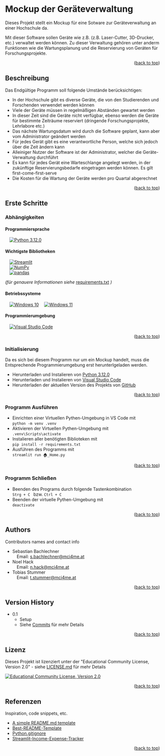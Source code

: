 <a name="readme-top"></a>
# Mockup der Geräteverwaltung

Dieses Projekt stellt ein Mockup für eine Sotware zur Geräteverwaltung an einer Hochschule da.

Mit dieser Software sollen Geräte wie z.B. (z.B. Laser-Cutter, 3D-Drucker, etc.) verwaltet werden können.
Zu dieser Verwaltung gehören unter anderm Funktionen wie die Wartungsplanung und die Reservierung von Geráten für Forschungsprojekte.

<p align="right">(<a href="#readme-top">back to top</a>)</p>

## Beschreibung

Das Endgültige Programm soll folgende Umstände berücksichtigen:
* In der Hochschule gibt es diverse Geräte, die von den Studierenden und Forschenden verwendet werden können
* Viele der Geräte müssen in regelmäßigen Abständen gewartet werden
* In dieser Zeit sind die Geräte nicht verfügbar, ebenso werden die Geräte für bestimmte Zeiträume reserviert (dringende Forschungsprojekte, Lehrlabore etc.)
* Das nächste Wartungsdatum wird durch die Software geplant, kann aber vom Administrator geändert werden
* Für jedes Gerät gibt es eine verantwortliche Person, welche sich jedoch über die Zeit ändern kann
* Alleiniger Nutzer der Software ist der Administrator, welcher die Geräte-Verwaltung durchführt
* Es kann für jedes Gerät eine Warteschlange angelegt werden, in der zukünftige Reservierungsbedarfe eingetragen werden können. Es gilt first-come-first-serve
* Die Kosten für die Wartung der Geräte werden pro Quartal abgerechnet

<p align="right">(<a href="#readme-top">back to top</a>)</p>

## Erste Schritte

### Abhängigkeiten

#### Programmiersprache

&emsp;[![Python 3.12.0][Python]][Python-url] 

#### Wichtigste Bibliotheken

&emsp;[![Streamlit][Streamlit]][Streamlit-url]  
&emsp;[![NumPy][NumPy]][NumPy-url]  
&emsp;[![pandas][pandas]][pandas-url]

*(für genauere Informationen siehe* [requirements.txt](requirements.txt) *)*

#### Betriebssysteme

&emsp;[![Windows 10][Windows_10]][Windows_10-url]
&emsp;[![Windows 11][Windows_11]][Windows_11-url]

#### Programmierumgebung

&emsp;[![Visual Studio Code][VS_Code]][VS_Code-url]

<p align="right">(<a href="#readme-top">back to top</a>)</p>

### Initialisierung

Da es sich bei diesem Programm nur um ein Mockup handelt, muss die Entsprechende Programmierumgebung erst herunterlgeladen werden.
* Herunterladen und Instalieren von [Python 3.12.0](https://www.python.org/downloads/windows/)
* Herunterladen und Instalieren von [Visual Studio Code](https://code.visualstudio.com)
* Herunterladen der aktuellen Version des Projekts von [GitHub](https://github.com/STTOMCI/UI_Geraeteverwaltung)

<p align="right">(<a href="#readme-top">back to top</a>)</p>

### Programm Ausführen

* Einrichten einer Virtuellen Pythen-Umgebung in VS Code mit  
```python -m venv .venv```
* Aktivieren der Virtuellen Pythen-Umgebung mit  
```.venv\Scripts\activate```
* Instalieren aller benötigten Biblioteken mit  
```pip install -r requirements.txt```
* Ausführen des Programms mit  
```streamlit run 🏠_Home.py```

<p align="right">(<a href="#readme-top">back to top</a>)</p>

### Programm Schließen

* Beenden des Programs durch folgende Tastenkombination    
```Strg + C ``` bzw. ```Ctrl + C ```
* Beenden der virtuelle Pythen-Umgebung mit    
```deactivate ```

<p align="right">(<a href="#readme-top">back to top</a>)</p>

## Authors

Contributors names and contact info

* Sebastian Bachlechner    
&emsp;Email: <s.bachlechner@mci4me.at>
* Noel Hack    
&emsp;Email: <n.hack@mci4me.at>
* Tobias Stummer    
&emsp;Email: <t.stummer@mci4me.at>

<p align="right">(<a href="#readme-top">back to top</a>)</p>

## Version History

* 0.1
    * Setup
    * Siehe [Commits](github.com/CuzImKaviar/Case_Study/commits/main/) für mehr Details

<p align="right">(<a href="#readme-top">back to top</a>)</p>

## Lizenz

Dieses Projekt ist lizenziert unter der "Educational Community License, Version 2.0" - siehe [LICENSE.md](LICENSE.md) für mehr Details

[![Educational Community License, Version 2.0][ECL_V2]][ECL_V2-url]

<p align="right">(<a href="#readme-top">back to top</a>)</p>

## Referenzen

Inspiration, code snippets, etc.
* [A simple README.md template](https://gist.github.com/DomPizzie/7a5ff55ffa9081f2de27c315f5018afc)
* [Best-README-Template](https://github.com/othneildrew/Best-README-Template)
* [Python.gitignore](https://github.com/github/gitignore/blob/main/Python.gitignore)
* [Streamlit-Income-Expense-Tracker](https://github.com/Sven-Bo/streamlit-income-expense-tracker)

<p align="right">(<a href="#readme-top">back to top</a>)</p>

<!-- MARKDOWN LINKS & IMAGES -->
<!-- https://www.markdownguide.org/basic-syntax/#reference-style-links -->
[Python]: https://img.shields.io/badge/python_3.12.0-FFD43B?style=for-the-badge&logo=python&logoColor=306998
[Python-url]: https://www.python.org
[Streamlit]: https://img.shields.io/badge/Streamlit-FF4B4B?style=for-the-badge&logo=streamlit&logoColor=FFFFFF
[Streamlit-url]: https://streamlit.io
[NumPy]: https://img.shields.io/badge/NumPy-013243?style=for-the-badge&logo=numpy&logoColor=FFFFFF
[NumPy-url]: https://numpy.org
[pandas]: https://img.shields.io/badge/pandas-150458?style=for-the-badge&logo=pandas&logoColor=FFFFFF
[pandas-url]: https://pandas.pydata.org
[Windows_10]: https://img.shields.io/badge/Windows%2010-357EC7?style=for-the-badge&logo=windows10
[Windows_10-url]: https://www.microsoft.com/de-de/software-download/windows10%20
[Windows_11]: https://img.shields.io/badge/Windows%2011-357EC7?style=for-the-badge&logo=windows11
[Windows_11-url]: https://www.microsoft.com/de-de/software-download/windows11
[VS_Code]: https://img.shields.io/badge/Visual%20Studio%20Code-444444?style=for-the-badge&logo=visualstudiocode&logoColor=007ACC
[VS_Code-url]: https://code.visualstudio.com
[ECL_V2]: https://img.shields.io/badge/Educational%20Community%20License,%20Version%202.0-414042?style=for-the-badge&logo=opensourceinitiative&logoColor=3DA639
[ECL_V2-url]: https://opensource.org/license/ecl-2-0/
